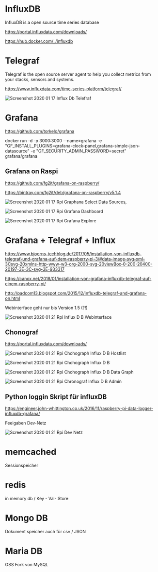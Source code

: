 # InfluxDB 

InfluxDB is a open source time series database

https://portal.influxdata.com/downloads/ 

https://hub.docker.com/_/influxdb 


# Telegraf 

Telegraf is the open source server agent to help you collect metrics from your stacks, sensors and systems.

https://www.influxdata.com/time-series-platform/telegraf/ 

![Screenshot 2020 01 17 Influx Db Telefraf](/pic/Screenshot-2020-01-17_influx-db-telefraf.png)




# Grafana

https://github.com/torkelo/grafana

docker run -d -p 3000:3000 --name=grafana -e "GF_INSTALL_PLUGINS=grafana-clock-panel,grafana-simple-json-datasource" -e "GF_SECURITY_ADMIN_PASSWORD=secret" grafana/grafana



## Grafana on Raspi 

https://github.com/fg2it/grafana-on-raspberry/

https://bintray.com/fg2it/deb/grafana-on-raspberry/v5.1.4

![Screenshot 2020 01 17 Rpi Graphana Select Data Sources](/pic/Screenshot-2020-01-17_Rpi_graphana-select-data-sources.png),

![Screenshot 2020 01 17 Rpi Grafana Dashboard](/pic/Screenshot-2020-01-17_Rpi_grafana-dashboard.png)

![Screenshot 2020 01 17 Rpi Grafana Explore](/pic/Screenshot-2020-01-17_Rpi_grafana-explore.png)


# Grafana + Telegraf + Influx 

https://www.bjoerns-techblog.de/2017/05/installation-von-influxdb-telegraf-und-grafana-auf-dem-raspberry-pi-3/#data-image-svg-xml-3Csvg-20xmlns-http-www-w3-org-2000-svg-20viewBox-0-200-20400-20197-3E-3C-svg-3E-933317 

https://canox.net/2018/01/installation-von-grafana-influxdb-telegraf-auf-einem-raspberry-pi/

http://padcom13.blogspot.com/2015/12/influxdb-telegraf-and-grafana-on.html

Webinterface geht nur bis Version 1.5 (?!) 

![Screenshot 2020 01 21 Rpi Influx D B Webinterface](/pic/Screenshot-2020-01-21_Rpi-influxDB-webinterface.png)

## Chonograf 

https://portal.influxdata.com/downloads/ 

![Screenshot 2020 01 21 Rpi Chohograph Influx D B Hostlist](/pic/Screenshot-2020-01-21_Rpi_chohograph-influxDB-hostlist.png)

![Screenshot 2020 01 21 Rpi Chohograph Influx D B](/pic/Screenshot-2020-01-21_Rpi_chohograph-influxDB.png)

![Screenshot 2020 01 21 Rpi Chohograph Influx D B Data Graph](/pic/Screenshot-2020-01-21_Rpi_chohograph-influxDB-data-graph.png)

![Screenshot 2020 01 21 Rpi Chronograf Influx D B Admin](/pic/Screenshot-2020-01-21_Rpi-chronograf-influxDB-admin.png)


## Python loggin Skript für influxDB

https://engineer.john-whittington.co.uk/2016/11/raspberry-pi-data-logger-influxdb-grafana/ 

Feeigaben Dev-Netz 

![Screenshot 2020 01 21 Rpi Dev Netz](/pic/Screenshot-2020-01-21_Rpi-DevNetz.png)


# memcached 

Sessionspeicher 

# redis

in memory db / Key - Val- Store 

# Mongo DB 

Dokument speicher auch für csv / JSON 

# Maria DB 

OSS Fork von MySQL 

